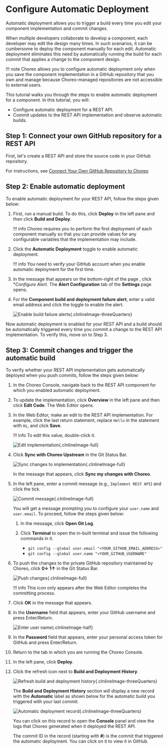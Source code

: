 # Configure Automatic Deployment

Automatic deployment allows you to trigger a build every time you edit your component implementation and commit changes. 

When multiple developers collaborate to develop a component, each developer may edit the design many times. In such scenarios, it can be cumbersome to deploy the component manually for each edit. Automatic deployment eliminates this need by automatically running the build for each commit that applies a change to the component design.

!!! note
    Choreo allows you to configure automatic deployment only when you save the component implementation in a GitHub repository that you own and manage because Choreo-managed repositories are not accessible to external users.

This tutorial walks you through the steps to enable automatic deployment for a component. In this tutorial, you will:

- Configure automatic deployment for a REST API.
- Commit updates to the REST API implementation and observe automatic builds.

## Step 1: Connect your own GitHub repository for a REST API

First, let's create a REST API and store the source code in your GitHub repository.

For instructions, see [Connect Your Own GitHub Repository to Choreo](connect-your-own-github-repository-to-choreo.md)

## Step 2: Enable automatic deployment

To enable automatic deployment for your REST API, follow the steps given below:

1. First, run a manual build. To do this, click **Deploy** in the left pane and then click **Build and Deploy**.

    !!! info
        Choreo requires you to perform the first deployment of each component manually so that you can provide values for any configurable variables that the implementation may include.

2. Click the **Automatic Deployment** toggle to enable automatic deployment.

    !!! info
        You need to verify your GitHub account when you enable automatic deployment for the first time.

3. In the message that appears on the bottom-right of the page , click **Configure Alert*. The **Alert Configuration** tab of the **Settings** page opens.

4. For the **Component build and deployment failure alert**, enter a valid email address and click the toggle to enable the alert.

    ![Enable build failure alerts](../assets/img/tutorials/deploy-automatically/enable-build-failure-alerts.png){.cInlineImage-threeQuarters}

Now automatic deployment is enabled for your REST API and a build should be automatically triggered every time you commit a change to the REST API implementation. To verify this, move on to Step 3.

## Step 3: Commit changes and trigger the automatic build

To verify whether your REST API implementation gets automatically deployed when you push commits, follow the steps given below:

1. In the Choreo Console, navigate back to the REST API component for which you enabled automatic deployment.

2. To update the implementation, click **Overview** in the left pane and then click **Edit Code**. The Web Editor opens.

3. In the Web Editor, make an edit to the REST API implementation. For example, click the last return statement, replace `Hello` in the statement with `Hi`, and click **Save**.

    !!! info
        To edit this value, double-click it.

    ![Edit implementation](../assets/img/tutorials/deploy-automatically/edit-implementation.textClipping){.cInlineImage-full}

4. Click **Sync with Choreo Upstream** in the Git Status Bar.

    ![Sync changes to implementation](../assets/img/tutorials/deploy-automatically/sync-changes-to-implementation.png){.cInlineImage-full}

    In the message that appears, click **Sync my changes with Choreo**.

5. In the left pane, enter a commit message (e.g., `Implement REST API`) and click the tick.

    ![Commit message](../assets/img/tutorials/rest-api/commit-message.png){.cInlineImage-full}

    You will get a message prompting you to configure your `user.name` and `user.email`. To proceed, follow the steps given below:

    1. In the message, click **Open Git Log**.
   
    2. Click **Terminal** to open the in-built terminal and issue the following commands in it.
   
        - `git config --global user.email "<YOUR_GITHUB_EMAIL_ADDRESS>"`
        - `git config --global user.name "<YOUR_GITHUB_USERNAME"`

6. To push the changes to the private GitHub repository maintained by Choreo, click **0↓ 1↑** in the Git Status Bar.

    ![Push changes](../assets/img/tutorials/deploy-automatically/push-changes.png){.cInlineImage-full}

    !!! info
        This icon only appears after the Web Editor completes the committing process.

7. Click **OK** in the message that appears.

8. In the **Username** field that appears, enter your GitHub username and press Enter/Return.

    ![Enter user name](../assets/img/tutorials/deploy-automatically/enter-username.png){.cInlineImage-half}

9. In the **Password** field that appears, enter your personal access token for GitHub and press Enter/Return.

10. Return to the tab in which you are running the Choreo Console.

11. In the left pane, click **Deploy**.

12. Click the refresh icon next to **Build and Deployment History**.

     ![Refresh build and deployment history](../assets/img/tutorials/deploy-automatically/refresh-build-and-deployment-history.png){.cInlineImage-threeQuarters}

    The **Build and Deployment History** section will display a new record with the **Automatic** label as shown below for the automatic build you triggered with your last commit.

    ![Automatic deployment record](../assets/img/tutorials/deploy-automatically/automatic-deployment-record.png){.cInlineImage-threeQuarters}

    You can click on this record to open the **Console** panel and view the logs that Choreo generated when it deployed the REST API.

    The commit ID in the record (starting with **#**) is the commit that triggered the automatic deployment. You can click on it to view it in GitHub.


